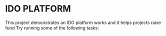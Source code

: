 # IDO PLATFORM 

This project demonstrates an IDO platform works and it helps projects raise fund
Try running some of the following tasks:


```
